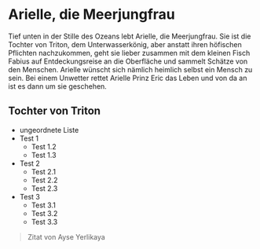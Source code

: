 # Arielle, die Meerjungfrau
Tief unten in der Stille des Ozeans lebt Arielle, die Meerjungfrau. Sie ist die Tochter von Triton, dem Unterwasserkönig, aber anstatt ihren höfischen Pflichten nachzukommen, geht sie lieber zusammen mit dem kleinen Fisch Fabius auf Entdeckungsreise an die Oberfläche und sammelt Schätze von den Menschen. Arielle wünscht sich nämlich heimlich selbst ein Mensch zu sein. Bei einem Unwetter rettet Arielle Prinz Eric das Leben und von da an ist es dann um sie geschehen.

## Tochter von Triton

* ungeordnete Liste
* Test 1
  * Test 1.2
  * Test 1.3 
* Test 2
  * Test 2.1
  * Test 2.2
  * Test 2.3 
* Test 3
  * Test 3.1
  * Test 3.2
  * Test 3.3

> Zitat von Ayse Yerlikaya
